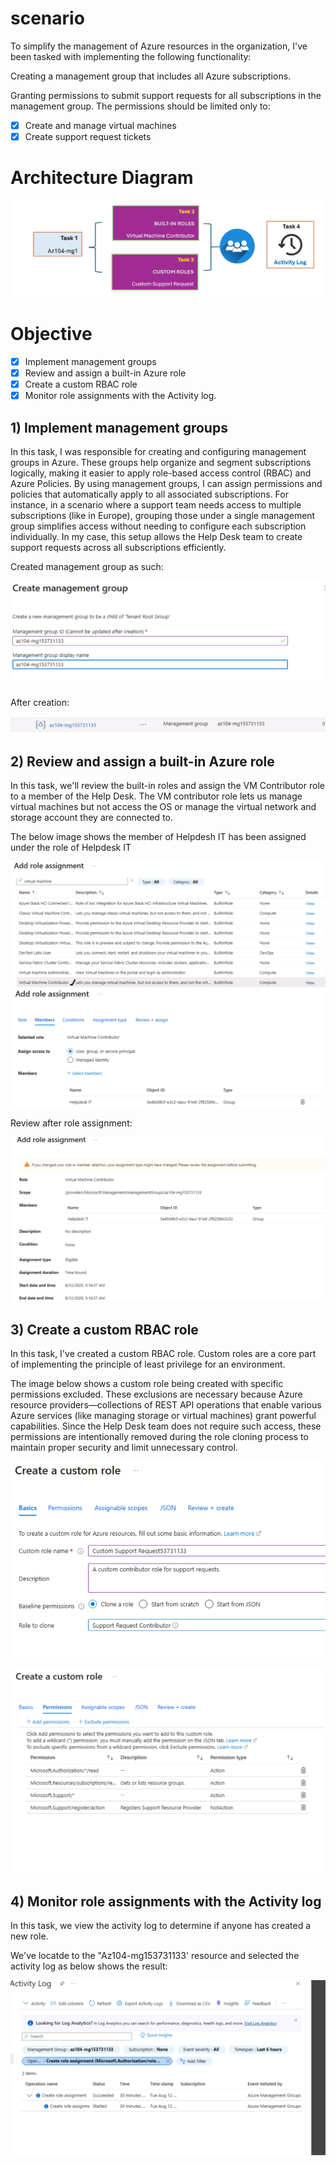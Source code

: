 # scenario

To simplify the management of Azure resources in the organization, I've been tasked with implementing the following functionality:

Creating a management group that includes all Azure subscriptions.

Granting permissions to submit support requests for all subscriptions in the management group. The permissions should be limited only to:

- [x] Create and manage virtual machines
- [x] Create support request tickets 

# Architecture Diagram
![Alt text](https://github.com/venuGanes/azure/blob/3175824e654315657f845250c250d6916b7050a0/Manage%20Subscriptions%20and%20RBAC/3.%20arch%20diagram%201.png)

# Objective

- [x] Implement management groups
- [x] Review and assign a built-in Azure role
- [x] Create a custom RBAC role
- [x] Monitor role assignments with the Activity log.

## 1) Implement management groups
 
In this task, I was responsible for creating and configuring management groups in Azure. These groups help organize and segment subscriptions logically, making it easier to apply role-based access control (RBAC) and Azure Policies. By using management groups, I can assign permissions and policies that automatically apply to all associated subscriptions. For instance, in a scenario where a support team needs access to multiple subscriptions (like in Europe), grouping those under a single management group simplifies access without needing to configure each subscription individually. In my case, this setup allows the Help Desk team to create support requests across all subscriptions efficiently.

Created management group as such:

![Alt text](https://github.com/venuGanes/azure/blob/2bc6de069a1ae75ae27c435f4a9722a0cea60a8b/Manage%20Subscriptions%20and%20RBAC/5.create%20management%20group.png)

After creation:

![Alt text](https://github.com/venuGanes/azure/blob/2bc6de069a1ae75ae27c435f4a9722a0cea60a8b/Manage%20Subscriptions%20and%20RBAC/5.1%20create%20management%20group.png)


## 2) Review and assign a built-in Azure role

In this task, we'll review the built-in roles and assign the VM Contributor role to a member of the Help Desk. The VM contributor role lets us manage virtual machines but not access the OS or manage the virtual network and storage account they are connected to.

The below image shows the member of Helpdesh IT has been assigned under the role of Helpdesk IT

![Alt text](https://github.com/venuGanes/azure/blob/2bc6de069a1ae75ae27c435f4a9722a0cea60a8b/Manage%20Subscriptions%20and%20RBAC/6.1%20task%202%20add%20role%20assignment.png)
![Alt text](https://github.com/venuGanes/azure/blob/2bc6de069a1ae75ae27c435f4a9722a0cea60a8b/Manage%20Subscriptions%20and%20RBAC/6.2%20task%202%20select%20member.png)

Review after role assignment:

![Alt text](https://github.com/venuGanes/azure/blob/2bc6de069a1ae75ae27c435f4a9722a0cea60a8b/Manage%20Subscriptions%20and%20RBAC/6.3%20task%202%20CREATED.png)

## 3) Create a custom RBAC role

In this task, I've created a custom RBAC role. Custom roles are a core part of implementing the principle of least privilege for an environment.

The image below shows a custom role being created with specific permissions excluded. These exclusions are necessary because Azure resource providers—collections of REST API operations that enable various Azure services (like managing storage or virtual machines) grant powerful capabilities. Since the Help Desk team does not require such access, these permissions are intentionally removed during the role cloning process to maintain proper security and limit unnecessary control.

![Alt text](https://github.com/venuGanes/azure/blob/2bc6de069a1ae75ae27c435f4a9722a0cea60a8b/Manage%20Subscriptions%20and%20RBAC/7.1%20task%203.png)

![Alt text](https://github.com/venuGanes/azure/blob/2bc6de069a1ae75ae27c435f4a9722a0cea60a8b/Manage%20Subscriptions%20and%20RBAC/7.%20task%203%20CONT%201%20permission.png)

## 4)  Monitor role assignments with the Activity log

In this task, we view the activity log to determine if anyone has created a new role.

We've locatde to the "Az104-mg153731133' resource and selected the activity log as below shows the result:

![Alt text](https://github.com/venuGanes/azure/blob/2bc6de069a1ae75ae27c435f4a9722a0cea60a8b/Manage%20Subscriptions%20and%20RBAC/8.1%20task%204%20.png)
